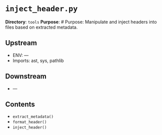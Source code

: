 # `inject_header.py`

**Directory**: `tools`
**Purpose**: # Purpose: Manipulate and inject headers into files based on extracted metadata.

## Upstream
- ENV: —
- Imports: ast, sys, pathlib

## Downstream
- —

## Contents
- `extract_metadata()`
- `format_header()`
- `inject_header()`